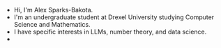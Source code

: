- Hi, I'm Alex Sparks-Bakota.
- I'm an undergraduate student at Drexel University studying Computer Science and Mathematics.
- I have specific interests in LLMs, number theory, and data science.
- 
